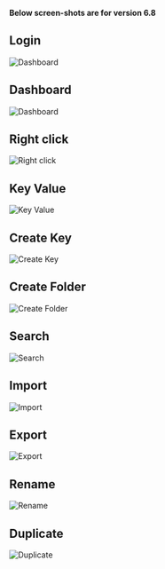 **Below screen-shots are for version 6.8** 

Login
--------
![Dashboard](https://image.ibb.co/gSYSnb/login.png "Login")

Dashboard
--------
![Dashboard](https://image.ibb.co/kPf7nb/dashoboard.png "Dashboard")

Right click
--------
![Right click](https://image.ibb.co/iABrDG/right_click.png "Right click")

Key Value
--------
![Key Value](https://image.ibb.co/h5NytG/key_value.png "Key Value")

Create Key
--------
![Create Key](https://image.ibb.co/dvSbfw/create_file.png "Create Key")

Create Folder
--------
![Create Folder](https://image.ibb.co/eDNWDG/create_folder.png "Create Folder")

Search 
-------
![Search](https://image.ibb.co/fDU07b/search.png "Search")

Import 
-------
![Import](https://image.ibb.co/b2wPYG/import.png "Import")

Export
-------
![Export](https://image.ibb.co/fkw2Lw/export.png "Export")

Rename
-------
![Rename](https://image.ibb.co/bTAU0w/rename.png "Rename")

Duplicate
-------
![Duplicate](https://image.ibb.co/gGz07b/duplicate.png "Duplicate")